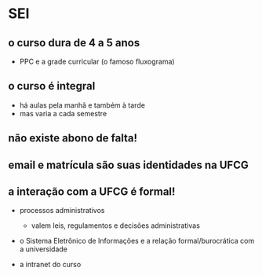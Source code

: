 # SEI

## o curso dura de 4 a 5 anos

- PPC e a grade curricular (o famoso fluxograma)

## o curso é integral

- há aulas pela manhã e também à tarde
- mas varia a cada semestre

## não existe abono de falta!

## email e matrícula são suas identidades na UFCG


## a interação com a UFCG é formal!

- processos administrativos
  - valem leis, regulamentos e decisões administrativas

- o Sistema Eletrônico de Informações e a relação
  formal/burocrática com a universidade
- a intranet do curso 

